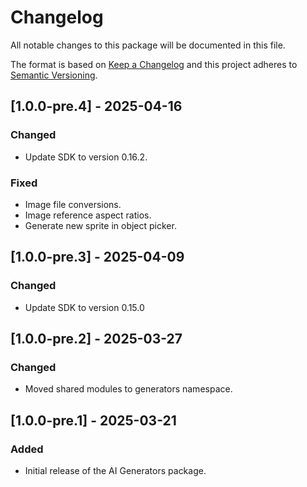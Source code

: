 # Changelog
All notable changes to this package will be documented in this file.

The format is based on [Keep a Changelog](http://keepachangelog.com/en/1.0.0/)
and this project adheres to [Semantic Versioning](http://semver.org/spec/v2.0.0.html).

## [1.0.0-pre.4] - 2025-04-16

### Changed

- Update SDK to version 0.16.2.

### Fixed

- Image file conversions.
- Image reference aspect ratios.
- Generate new sprite in object picker.

## [1.0.0-pre.3] - 2025-04-09

### Changed

- Update SDK to version 0.15.0

## [1.0.0-pre.2] - 2025-03-27

### Changed

- Moved shared modules to generators namespace.

## [1.0.0-pre.1] - 2025-03-21

### Added

- Initial release of the AI Generators package.
